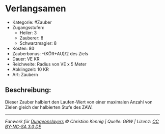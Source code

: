 # Verlangsamen

- Kategorie: #Zauber
- Zugangsstufen:
  - Heiler: 3
  - Zauberer: 8
  - Schwarzmagier: 8
- Kosten: 80
- Zauberbonus: -(KÖR+AU)/2 des Ziels
- Dauer: VE KR
- Reichweite: Radius von VE x 5 Meter
- Abklingzeit: 10 KR
- Art: Zaubern

## Beschreibung:

Dieser Zauber halbiert den Laufen-Wert von einer maximalen Anzahl von Zielen gleich der halbierten Stufe des ZAW.

---

_Fanwerk für [Dungeonslayers](https://www.dungeonslayers.net/) © Christian Kennig | Quelle: GRW | Lizenz: [CC BY-NC-SA 3.0 DE](https://creativecommons.org/licenses/by-nc-sa/3.0/de/)_
